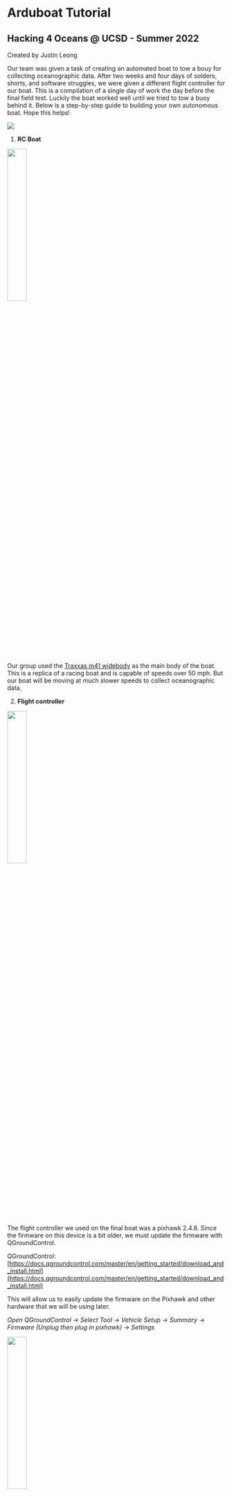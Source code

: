 # Arduboat Tutorial

## Hacking 4 Oceans @ UCSD - Summer 2022

Created by Justin Leong

Our team was given a task of creating an automated boat to tow a bouy for collecting oceanographic data. After two weeks and four days of solders, shorts, and software struggles, we were given a different flight controller for our boat. This is a compilation of a single day of work the day before the final field test. Luckily the boat worked well until we tried to tow a buoy behind it. Below is a step-by-step guide to building your own autonomous boat. Hope this helps!


<img src="https://i.imgur.com/2b4Bj9u.jpeg" >

1. **RC Boat**


<img src="https://github.com/jmtritch/COSMOS22-Cluster13/blob/main/1-boat/images/image1.jpg" width="30%" height="30%" />


Our group used the [Traxxas m41 widebody](https://traxxas.com/products/models/marine/DCBM41) as the main body of the boat. This is a replica of a racing boat and is capable of speeds over 50 mph. But our boat will be moving at much slower speeds to collect oceanographic data.



2. **Flight controller**


<img src="https://github.com/jmtritch/COSMOS22-Cluster13/blob/main/1-boat/images/image2.jpg" width="30%" height="30%" />


The flight controller we used on the final boat was a pixhawk 2.4.8. Since the firmware on this device is a bit older, we must update the firmware with QGroundControl.

QGroundControl: [https://docs.qgroundcontrol.com/master/en/getting_started/download_and_install.html](https://docs.qgroundcontrol.com/master/en/getting_started/download_and_install.html)

This will allow us to easily update the firmware on the Pixhawk and other hardware that we will be using later.

*Open QGroundControl -> Select Tool -> Vehicle Setup -> Summary -> Firmware (Unplug then plug in pixhawk) -> Settings*


<img src="https://github.com/jmtritch/COSMOS22-Cluster13/blob/main/1-boat/images/image3.png" width="30%" height="30%" />




3. **Software**


<img src="https://github.com/jmtritch/COSMOS22-Cluster13/blob/main/1-boat/images/image4.jpg" width="30%" height="30%" />


Our flight controller will be running on Ardupilot, which is an open source firmware for drones. Mission Planner is the ground control system for Ardupilot where we will be communicating with the flight controller.

Mission Planner: 

[https://ardupilot.org/planner/docs/mission-planner-installation.html#](https://ardupilot.org/planner/docs/mission-planner-installation.html#)

To connect the flight controller to Mission Planner, make sure to use a data usb cable, not a power only cable. Power only cables will not allow the controller to connect.

<img src="https://github.com/jmtritch/COSMOS22-Cluster13/blob/main/1-boat/images/image5.png" width="30%" height="30%" />


To connect, first check all the available ports in the dropdown menu, then plug in the controller and select the new option that pops up. Set the baud rate in the next dropdown as 9600 since we are on a serial connection currently. Click connect and wait for the flight controller to make a connection.

If you have COM port issues, download these virtual COM Port drivers for your computer.

[https://ftdichip.com/drivers/vcp-drivers/](https://ftdichip.com/drivers/vcp-drivers/)

Now you should be able to see the movement of the flight controller in the left hand panel.

To set the flight controller as a boat, go to 

_Setup -> Full Parameter List -> Search FRAME_CLASS -> Set as 2_


<img src="https://github.com/jmtritch/COSMOS22-Cluster13/blob/main/1-boat/images/image6.png" width="30%" height="30%" />




4. **Radios**


<img src="https://github.com/jmtritch/COSMOS22-Cluster13/blob/main/1-boat/images/image7.jpg" width="30%" height="30%" />


The radios we used were SiK 915 MHz, which has a baud rate of 57600. To connect these to the flight controller, plug one radio into TELEM1 on the pixhawk and one into the computer through USB.

Now to connect the radios, click 

_Setup -> Optional Hardware -> SiK Radio_

Now click load settings and the settings should appear in Mission Planner.

If the settings are not loading, connect the radios by USB to QGroundControl and update the firmware.

_Select Tool -> Vehicle Setup -> Summary -> Firmware (Unplug then plug in Pixhawk) -> Settings_


<img src="https://github.com/jmtritch/COSMOS22-Cluster13/blob/main/1-boat/images/image8.png" width="30%" height="30%" />




5. **GPS/Compass**


<img src="https://github.com/jmtritch/COSMOS22-Cluster13/blob/main/1-boat/images/image9.jpg" width="30%" height="30%" />


We used the _GPS Module GPS NEO-M8N BDS Compass Module_ as our gps and compass. Plug in the larger adapter into the GPS slot and the smaller in the I2C on the Pixhawk.

Open Mission Planner and connect the Pixhawk.

<img src="https://github.com/jmtritch/COSMOS22-Cluster13/blob/main/1-boat/images/image10.png" width="30%" height="30%" />


Indoors, the GPS will not fix on the satellite, so you must go outdoors in at least a semi-open space for a fix. Now, the GPS should be functioning.

To calibrate the compass, open Mission Planner and connect the Pixhawk, and go to

_Data -> Setup -> Mandatory Hardware -> Compass -> Follow the steps for calibration_

It will ask you to move the compass in multiple directions for a bit.

Now the compass and GPS should work in ideal conditions.

We printed a GPS stand to attach it to the outside of the boat: [https://drive.google.com/file/d/1A_vzA1YP445HYMUqo_vrnWkr_7P-FACy/view](https://drive.google.com/file/d/1A_vzA1YP445HYMUqo_vrnWkr_7P-FACy/view)



6. Batteries


<img src="https://github.com/jmtritch/COSMOS22-Cluster13/blob/main/1-boat/images/image11.jpg" width="30%" height="30%" />

<img src="https://github.com/jmtritch/COSMOS22-Cluster13/blob/main/1-boat/images/image12.jpg" width="30%" height="30%" />

<img src="https://github.com/jmtritch/COSMOS22-Cluster13/blob/main/1-boat/images/image13.jpg" width="30%" height="30%" />


Traxxas has their own proprietary connectors, so we need to solder on new adapters (XT60) to fit the lipo batteries that we are using. In addition, we added battery alarms to each battery.



7. Motors + Servos


<img src="https://github.com/jmtritch/COSMOS22-Cluster13/blob/main/1-boat/images/image14.jpg" width="30%" height="30%" />


In order to make the boat autonomous, we must connect the Pixhawk to the ESC (connects to motor) and servo (rudder). This will allow us to control the throttle and steering through Mission Planner. 

First we need to remove the receiver box in the boat so we can override their messages.


<img src="https://github.com/jmtritch/COSMOS22-Cluster13/blob/main/1-boat/images/image15.png" width="30%" height="30%" />


Remove the entire box with the receiver inside of it.

After that you should have two 3 pin wires: one from the ESC and one from the servo.



8. RC controller + receiver


<img src="https://github.com/jmtritch/COSMOS22-Cluster13/blob/main/1-boat/images/image16.jpg" width="30%" height="30%" />

<img src="https://github.com/jmtritch/COSMOS22-Cluster13/blob/main/1-boat/images/image17.png" width="30%" height="30%" />


For any autonomous boat, we need a safety switch to change to manual control in case of any problems. To do this, we can attach a 3+ channel RC receiver to the pixhawk: one channel for throttle, another for steering, and another for changing between autonomous and manual mode. We used a TGY i65 controller with its receiver.

First we want to test just the RC receiver and the boat itself, so let's take the ESC pin and plug it into the first channel and the servo into the third. 

On the controller itself, make sure the channels of the two joysticks are set to the first and third so the boat will respond to the commands.

With the batteries plugged in, the ESC should go through a mario-kart-esque beeping sequence and stop. In case it doesn't, try binding the receiver with the controller: 


<img src="https://github.com/jmtritch/COSMOS22-Cluster13/blob/main/1-boat/images/image18.png" width="30%" height="30%" />


On the controller, go to Endpoints and set the both endpoints of the throttle to 50%. This will prevent the boat from driving at extreme speeds in a tightly confined pool, hopping over lanes and breaking propellers. 

This should not be a problem in open waters.

With the boat on a stand or with the rudder and prop hanging off the edge of a table, you can try the controls. It should be able to spin forward and backwards, as well as turn the rudder side to side. 



9. Rudders + Propellers

<img src="https://github.com/jmtritch/COSMOS22-Cluster13/blob/main/1-boat/images/image19.png" width="30%" height="30%" />


The rudder on the boat is meant for a fast moving craft, so for a slow moving craft, we must create a larger rudder for the same turning effectiveness.

The design of the boat causes the esc and motor to be water cooled by water pulled in from the rudder, so we must 3d print a new rudder that has the same holes. In addition, the current servo arm has a limited range, so we need to print a longer one for more range in the rudder.


<img src="https://github.com/jmtritch/COSMOS22-Cluster13/blob/main/1-boat/images/image20.png" width="30%" height="30%" />


Here is the progression of designs for the rudder:


<img src="https://github.com/jmtritch/COSMOS22-Cluster13/blob/main/1-boat/images/image21.png" width="30%" height="30%" />


<img src="https://github.com/jmtritch/COSMOS22-Cluster13/blob/main/1-boat/images/image22.png" width="30%" height="30%" />


We eventually settled on the larger rudder with a few small design changes along the way. Here is the final design we used:

[https://cad.onshape.com/documents/341f0bfbb7fd9b8641d10de2/w/ccba5a872075a3eeead7d582/e/0432abc8975b2662196b00e9](https://cad.onshape.com/documents/341f0bfbb7fd9b8641d10de2/w/ccba5a872075a3eeead7d582/e/0432abc8975b2662196b00e9)

For the servo arm, we used a similar design to the original and increased the length incrementally until we reached the final design.


<img src="https://github.com/jmtritch/COSMOS22-Cluster13/blob/main/1-boat/images/image23.png" width="30%" height="30%" />



<img src="https://github.com/jmtritch/COSMOS22-Cluster13/blob/main/1-boat/images/image24.png" width="30%" height="30%" />


Here is the link to the final servo arm design: [https://cad.onshape.com/documents/2f5a1ff8fc77d09ff0f33b28/w/96a95d3afae6904bacc3db46/e/c4438d96de7ada338bfaa74e](https://cad.onshape.com/documents/2f5a1ff8fc77d09ff0f33b28/w/96a95d3afae6904bacc3db46/e/c4438d96de7ada338bfaa74e)



10. 3D printed boxes

Most of the electronics are not waterproof or water resistant, so we must put them in boxes or add a water resistant coating to them. For the radios, pixhawk, and rc receiver, we printed boxes for them. 

Pixhawk Container: [https://cad.onshape.com/documents/f0dcd2dc360e6153a8aceb5b/w/83c42524679d51935942d68b/e/775b05789a6a2d5d23418cd0](https://cad.onshape.com/documents/f0dcd2dc360e6153a8aceb5b/w/83c42524679d51935942d68b/e/775b05789a6a2d5d23418cd0)

Radio Container: [https://cad.onshape.com/documents/cbe6cff6ed3df61fe2a0e150/w/ee1321990144475658df51f7/e/609a2fe643e35127236df8c1?renderMode=0&uiState=62e99a79c21ec068bef4b431](https://cad.onshape.com/documents/cbe6cff6ed3df61fe2a0e150/w/ee1321990144475658df51f7/e/609a2fe643e35127236df8c1?renderMode=0&uiState=62e99a79c21ec068bef4b431)

RC receiver container:

[https://cad.onshape.com/documents/975f2f7a7f84f6e907830d6b/w/4012b4122810d31c85e447a8/e/c716113e8b8c94d3e3576a56](https://cad.onshape.com/documents/975f2f7a7f84f6e907830d6b/w/4012b4122810d31c85e447a8/e/c716113e8b8c94d3e3576a56)

On the other hand, the GPS was on the outside of the boat, so we gave it multiple coats in a silicon coating to make it water resistant.


<img src="https://github.com/jmtritch/COSMOS22-Cluster13/blob/main/1-boat/images/image25.jpg" width="30%" height="30%" />


With these boxes and sealant, we should be safe when any water splashes into the boat.



11. **Putting it together**

Now that we have all the components of the boat working, we can link it all together. 

Power on the boat, and then plug the ESC pin into Main3 and the servo pin into Main2 on the Pixhawk. Now connect one radio into the pixhawk and one in the computer. Hopefully, the radios both have solid green lights, which means that they are connected. If not, that is ok and we can fix it later.

Now open Mission Planner and select the COM port and set the baud rate to 57600, which is what our radios use. Now click connect. If it connects, it will take a few seconds for the radios to completely link together. 

If not, click cancel and try again or change the COM port to auto. If it still persists after several attempts, try a different USB port on the computer.

Now to setup the motor and servo go to 

_Setup -> Mandatory Hardware -> Servo Output_

Set 2 to Ground Steering and 3 to throttle

You can change the turn radius and motor speed with the min, max, and trim values on the side.

Now go back to Data and click the actions tab in the bottom left panel


<img src="https://github.com/jmtritch/COSMOS22-Cluster13/blob/main/1-boat/images/image26.png" width="30%" height="30%" />


From here click Arm to arm the boat

Now to test, go to 

_Setup -> Optional Hardware -> Motor Test_

Make sure to set the value of the throttle to at least 15% from the default 5%. Motor A should be the throttle and motor B should be the rudder. To test the rudder, set the throttle to 100% and -100% to test the full range of the rudder.

Now we will test the radio control.

Plug a 3 pin connector from RC IN on the rc receiver to S-BUS slot in the top right


<img src="https://github.com/jmtritch/COSMOS22-Cluster13/blob/main/1-boat/images/image27.png" width="30%" height="30%" />


Next, 

_Setup -> Mandatory Hardware -> Radio Calibration _


<img src="https://github.com/jmtritch/COSMOS22-Cluster13/blob/main/1-boat/images/image28.png" width="30%" height="30%" />


Make sure the channels are correct. Now, to switch to manual mode, use the switch in the top left(radio 6). It has two modes: the flipped down mode should be manual control and the upwards one should be auto.

Now go to the main page again and arm the boat, then flip the switch to manual.


<img src="https://github.com/jmtritch/COSMOS22-Cluster13/blob/main/1-boat/images/image29.png" width="30%" height="30%" />


Now test the boat and the RC should be functioning.



12. Path planning + automation

To create a path, go to the Plan Tab, and if the GPS is connected, you should see a boat at your current location.

Now you can click on points for the boat to follow. For our boat, we want it to stop at certain locations for a set amount of time, and we can do that with the LOITER_TIME function. This tells the boat to hover in a certain place for a set time.


<img src="https://github.com/jmtritch/COSMOS22-Cluster13/blob/main/1-boat/images/image30.png" width="30%" height="30%" />


To save the file, press save file on the right, and you can load in the file anytime you want.

Now to test the automation, create a short path from your location, and click the write button. This will write the waypoints into the flight controller so it knows where to go. 

Now go back to the Data page and select the actions tab. Now change the first default dropdown to MISSION_START


<img src="https://github.com/jmtritch/COSMOS22-Cluster13/blob/main/1-boat/images/image31.png" width="30%" height="30%" />


Now arm the boat, and then click the **Do Action** Button.

If the rudder is inverted go to the servo output page and click reverse. Make sure to test the min, max, and trim of the throttle for a good speed.



13. Done!

Thanks for reading through! Hope this helps you on your journey of making an autonomous boat.
